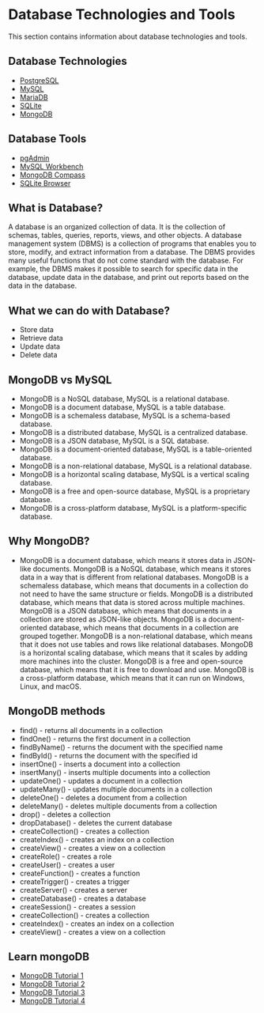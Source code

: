 # Database Technologies and Tools

This section contains information about database technologies and tools.

## Database Technologies
* [PostgreSQL](PostgreSQL.md)
* [MySQL](MySQL.md)
* [MariaDB](MariaDB.md)
* [SQLite](SQLite.md)
* [MongoDB](MongoDB.md)

## Database Tools
* [pgAdmin](pgAdmin.md)
* [MySQL Workbench](MySQLWorkbench.md)
* [MongoDB Compass](MongoDBCompass.md)
* [SQLite Browser](SQLiteBrowser.md)

## What is Database?
A database is an organized collection of data. It is the collection of schemas, tables, queries, reports, views, and other objects. A database management system (DBMS) is a collection of programs that enables you to store, modify, and extract information from a database. The DBMS provides many useful functions that do not come standard with the database. For example, the DBMS makes it possible to search for specific data in the database, update data in the database, and print out reports based on the data in the database.

## What we can do with Database?
* Store data
* Retrieve data
* Update data
* Delete data
  
## MongoDB vs MySQL
* MongoDB is a NoSQL database, MySQL is a relational database.
* MongoDB is a document database, MySQL is a table database.
* MongoDB is a schemaless database, MySQL is a schema-based database.
* MongoDB is a distributed database, MySQL is a centralized database.
* MongoDB is a JSON database, MySQL is a SQL database.
* MongoDB is a document-oriented database, MySQL is a table-oriented database.
* MongoDB is a non-relational database, MySQL is a relational database.
* MongoDB is a horizontal scaling database, MySQL is a vertical scaling database.
* MongoDB is a free and open-source database, MySQL is a proprietary database.
* MongoDB is a cross-platform database, MySQL is a platform-specific database.

## Why MongoDB?
* MongoDB is a document database, which means it stores data in JSON-like documents. MongoDB is a NoSQL database, which means it stores data in a way that is different from relational databases. MongoDB is a schemaless database, which means that documents in a collection do not need to have the same structure or fields. MongoDB is a distributed database, which means that data is stored across multiple machines. MongoDB is a JSON database, which means that documents in a collection are stored as JSON-like objects. MongoDB is a document-oriented database, which means that documents in a collection are grouped together. MongoDB is a non-relational database, which means that it does not use tables and rows like relational databases. MongoDB is a horizontal scaling database, which means that it scales by adding more machines into the cluster. MongoDB is a free and open-source database, which means that it is free to download and use. MongoDB is a cross-platform database, which means that it can run on Windows, Linux, and macOS.

## MongoDB methods
* find() - returns all documents in a collection
* findOne() - returns the first document in a collection
* findByName() - returns the document with the specified name
* findById() - returns the document with the specified id
* insertOne() - inserts a document into a collection
* insertMany() - inserts multiple documents into a collection
* updateOne() - updates a document in a collection
* updateMany() - updates multiple documents in a collection
* deleteOne() - deletes a document from a collection
* deleteMany() - deletes multiple documents from a collection
* drop() - deletes a collection
* dropDatabase() - deletes the current database
* createCollection() - creates a collection
* createIndex() - creates an index on a collection
* createView() - creates a view on a collection
* createRole() - creates a role
* createUser() - creates a user
* createFunction() - creates a function
* createTrigger() - creates a trigger
* createServer() - creates a server
* createDatabase() - creates a database
* createSession() - creates a session
* createCollection() - creates a collection
* createIndex() - creates an index on a collection
* createView() - creates a view on a collection

## Learn mongoDB
* [MongoDB Tutorial 1](https://www.tutorialspoint.com/mongodb/index.htm)
* [MongoDB Tutorial 2](https://www.w3schools.com/nodejs/nodejs_mongodb.asp)
* [MongoDB Tutorial 3](https://www.javatpoint.com/mongodb-tutorial)
* [MongoDB Tutorial 4](https://www.guru99.com/mongodb-tutorials.html)